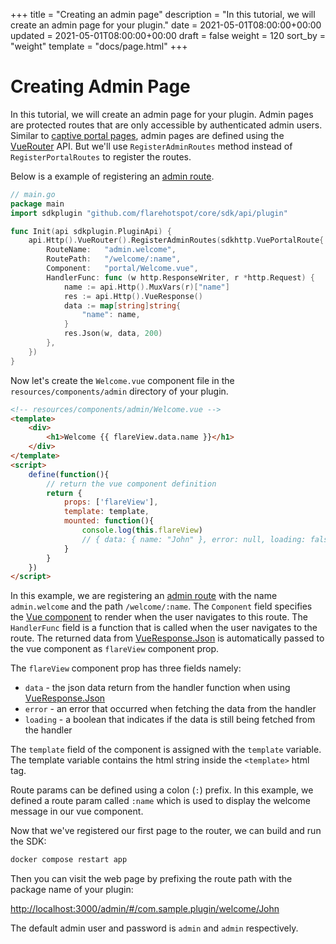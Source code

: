 +++
title = "Creating an admin page"
description = "In this tutorial, we will create an admin page for your plugin."
date = 2021-05-01T08:00:00+00:00
updated = 2021-05-01T08:00:00+00:00
draft = false
weight = 120
sort_by = "weight"
template = "docs/page.html"
+++

# Creating Admin Page

In this tutorial, we will create an admin page for your plugin.
Admin pages are protected routes that are only accessible by authenticated admin users.
Similar to [captive portal pages](../creating-portal-page), admin pages are defined using the [VueRouter](../api/vue-router/) API. But we'll use `RegisterAdminRoutes` method instead of `RegisterPortalRoutes` to register the routes.

Below is a example of registering an [admin route](../api/vue-router/#admin-route).

```go
// main.go
package main
import sdkplugin "github.com/flarehotspot/core/sdk/api/plugin"

func Init(api sdkplugin.PluginApi) {
	api.Http().VueRouter().RegisterAdminRoutes(sdkhttp.VuePortalRoute{
		RouteName:   "admin.welcome",
		RoutePath:   "/welcome/:name",
		Component:   "portal/Welcome.vue",
		HandlerFunc: func (w http.ResponseWriter, r *http.Request) {
		    name := api.Http().MuxVars(r)["name"]
            res := api.Http().VueResponse()
            data := map[string]string{
                "name": name,
            }
            res.Json(w, data, 200)
        },
	})
}
```

Now let's create the `Welcome.vue` component file in the `resources/components/admin` directory of your plugin.

```html
<!-- resources/components/admin/Welcome.vue -->
<template>
    <div>
        <h1>Welcome {{ flareView.data.name }}</h1>
    </div>
</template>
<script>
    define(function(){
        // return the vue component definition
        return {
            props: ['flareView'],
            template: template,
            mounted: function(){
                console.log(this.flareView)
                // { data: { name: "John" }, error: null, loading: false }
            }
        }
    })
</script>
```

In this example, we are registering an [admin route](../api/vue-router/#admin-route) with the name `admin.welcome` and the path `/welcome/:name`.
The `Component` field specifies the [Vue component](https://v2.vuejs.org/v2/guide/components) to render when the user navigates to this route.
The `HandlerFunc` field is a function that is called when the user navigates to the route.
The returned data from [VueResponse.Json](../api/vue-response/#json) is automatically passed to the vue component as `flareView` component prop.

The `flareView` component prop has three fields namely:

- `data` - the json data return from the handler function when using [VueResponse.Json](../api/vue-response/#json)
- `error` - an error that occurred when fetching the data from the handler
- `loading` - a boolean that indicates if the data is still being fetched from the handler

The `template` field of the component is assigned with the `template` variable. The template variable contains the html string inside the `<template>` html tag.

Route params can be defined using a colon (`:`) prefix. In this example, we defined a route param called `:name` which is used to display the welcome message in our vue component.

Now that we've registered our first page to the router, we can build and run the SDK:
```bash
docker compose restart app
```

Then you can visit the web page by prefixing the route path with the package name of your plugin:

[http://localhost:3000/admin/#/com.sample.plugin/welcome/John](http://localhost:3000/admin/#com.sample.plugin/welcome/John)

The default admin user and password is `admin` and `admin` respectively.
